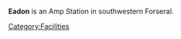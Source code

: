 **Eadon** is an Amp Station in southwestern Forseral.

[Category:Facilities](Category:Facilities.md)
